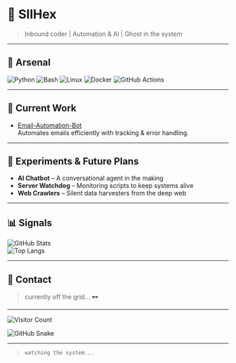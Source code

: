 # 🐉 SllHex  

> Inbound coder | Automation & AI | Ghost in the system  

---

## 🔧 Arsenal
![Python](https://img.shields.io/badge/Python-3776AB?style=for-the-badge&logo=python&logoColor=white)
![Bash](https://img.shields.io/badge/Bash-121011?style=for-the-badge&logo=gnu-bash&logoColor=white)
![Linux](https://img.shields.io/badge/Linux-FCC624?style=for-the-badge&logo=linux&logoColor=black)
![Docker](https://img.shields.io/badge/Docker-2496ED?style=for-the-badge&logo=docker&logoColor=white)
![GitHub Actions](https://img.shields.io/badge/GitHub%20Actions-2088FF?style=for-the-badge&logo=github-actions&logoColor=white)

---

## 📌 Current Work
- [Email-Automation-Bot](https://github.com/SllHex/Email-Automation-Bot)  
Automates emails efficiently with tracking & error handling.  

---

## 🧪 Experiments & Future Plans
- **AI Chatbot** – A conversational agent in the making  
- **Server Watchdog** – Monitoring scripts to keep systems alive  
- **Web Crawlers** – Silent data harvesters from the deep web  

---

## 📊 Signals
![GitHub Stats](https://github-readme-stats.vercel.app/api?username=SllHex&show_icons=true&theme=tokyonight&hide_title=true)  
![Top Langs](https://github-readme-stats.vercel.app/api/top-langs/?username=SllHex&layout=compact&theme=tokyonight&hide_title=true)  

---

## 📡 Contact
> currently off the grid... 🕶️  

---

![Visitor Count](https://komarev.com/ghpvc/?username=SllHex&color=blue&style=flat-square)  

<img alt="GitHub Snake" src="https://raw.githubusercontent.com/SllHex/SllHex/output/github-contribution-grid-snake.svg" />



---

> `watching the system...`  
